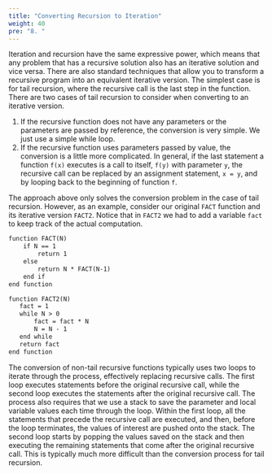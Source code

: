 ```yaml
---
title: "Converting Recursion to Iteration"
weight: 40
pre: "8. "
---
```


Iteration and recursion have the same expressive power, which means that any problem that has a recursive solution also has an iterative solution and vice versa. There are also standard techniques that allow you to transform a recursive program into an equivalent iterative version. The simplest case is for tail recursion, where the recursive call is the last step in the function. There are two cases of tail recursion to consider when converting to an iterative version.

1. If the recursive function does not have any parameters or the parameters are passed by reference, the conversion is very simple. We just use a simple while loop.
2. If the recursive function uses parameters passed by value, the conversion is a little more complicated. In general, if the last statement a function `f(x)` executes is a call to itself, `f(y)` with parameter `y`, the recursive call can be replaced by an assignment statement, `x = y`, and by looping back to the beginning of function `f`. 

The approach above only solves the conversion problem in the case of tail recursion. However, as an example, consider our original `FACT` function and its iterative version `FACT2`. Notice that in `FACT2` we had to add a variable `fact` to keep track of the actual computation.

```tex
function FACT(N)
    if N == 1
        return 1
    else
        return N * FACT(N-1)
    end if
end function
```

```tex
function FACT2(N)
   fact = 1 
   while N > 0
       fact = fact * N
       N = N - 1
   end while
   return fact
end function
```

The conversion of non-tail recursive functions typically uses two loops to iterate through the process, effectively replacing recursive calls. The first loop executes statements before the original recursive call, while the second loop executes the statements after the original recursive call. The process also requires that we use a stack to save the parameter and local variable values each time through the loop. Within the first loop, all the statements that precede the recursive call are executed, and then, before the loop terminates, the values of interest are pushed onto the stack. The second loop starts by popping the values saved on the stack and then executing the remaining statements that come after the original recursive call. This is typically much more difficult than the conversion process for tail recursion.

